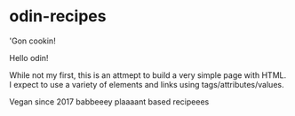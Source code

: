 # odin-recipes
'Gon cookin!

Hello odin!

While not my first, this is an attmept to build a very simple page with HTML. I expect to use a variety of elements and links using tags/attributes/values. 

Vegan since 2017 babbeeey plaaaant based recipeees